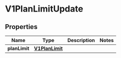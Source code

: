 # V1PlanLimitUpdate

## Properties
Name | Type | Description | Notes
------------ | ------------- | ------------- | -------------
**planLimit** | [**V1PlanLimit**](V1PlanLimit.md) |  | 
